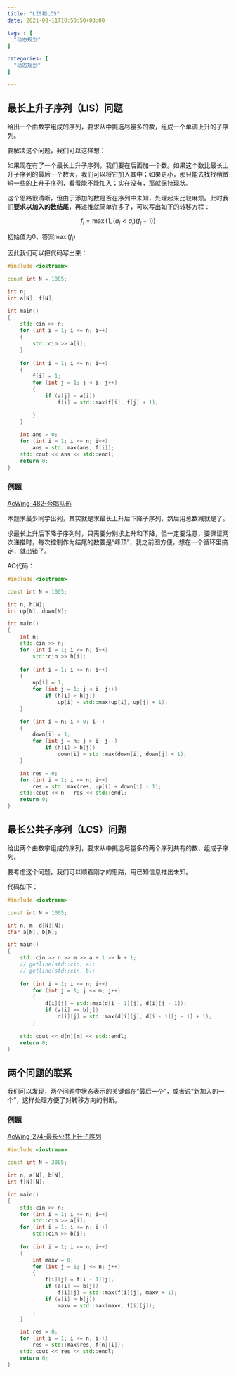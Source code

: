 ```yaml
---
title: "LIS和LCS"
date: 2021-08-11T10:50:50+08:00

tags : [
  "动态规划"
]

categories: [
  "动态规划"
]

---
```


## 最长上升子序列（LIS）问题

给出一个由数字组成的序列，要求从中挑选尽量多的数，组成一个单调上升的子序列。

要解决这个问题，我们可以这样想：

如果现在有了一个最长上升子序列，我们要在后面加一个数。如果这个数比最长上升子序列的最后一个数大，我们可以将它加入其中；如果更小，那只能去找找稍微短一些的上升子序列，看看能不能加入；实在没有，那就保持现状。

这个思路很清晰，但由于添加的数是否在序列中未知，处理起来比较麻烦。此时我们**要求以加入的数结尾**，再递推就简单许多了，可以写出如下的转移方程：

$$
f_i = \max(1, (a_j < a_i)(f_j + 1))
$$

初始值为$0$，答案$\max(f_i)$

因此我们可以把代码写出来：

```cpp
#include <iostream>

const int N = 1005;

int n;
int a[N], f[N];

int main()
{
	std::cin >> n;
	for (int i = 1; i <= n; i++)
	{
		std::cin >> a[i];
	}
	
	for (int i = 1; i <= n; i++)
	{
		f[i] = 1;
		for (int j = 1; j < i; j++)
		{
			if (a[j] < a[i])
				f[i] = std::max(f[i], f[j] + 1);

		}
	}
	
	int ans = 0;
	for (int i = 1; i <= n; i++)
		ans = std::max(ans, f[i]);
	std::cout << ans << std::endl;
	return 0;
}
```

### 例题

[AcWing-482-合唱队形](https://www.acwing.com/problem/content/484/)

本题求最少同学出列，其实就是求最长上升后下降子序列，然后用总数减就是了。

求最长上升后下降子序列时，只需要分别求上升和下降，但一定要注意，要保证两次递推时，每次控制作为结尾的数要是“峰顶”，我之前图方便，想在一个循环里搞定，就出错了。

AC代码：

```cpp
#include <iostream>

const int N = 1005;

int n, h[N];
int up[N], down[N];

int main()
{
    int n;
    std::cin >> n;
    for (int i = 1; i <= n; i++)
        std::cin >> h[i];
    
    for (int i = 1; i <= n; i++)
    {
        up[i] = 1;
        for (int j = 1; j < i; j++)
            if (h[i] > h[j])
                up[i] = std::max(up[i], up[j] + 1);
    }

    for (int i = n; i > 0; i--)
    {
        down[i] = 1;
        for (int j = n; j > i; j--)
            if (h[i] > h[j])
                down[i] = std::max(down[i], down[j] + 1);
    }

    int res = 0;
    for (int i = 1; i <= n; i++)
        res = std::max(res, up[i] + down[i] - 1);
    std::cout << n - res << std::endl;
    return 0;
}
```

## 最长公共子序列（LCS）问题

给出两个由数字组成的序列，要求从中挑选尽量多的两个序列共有的数，组成子序列。

要考虑这个问题，我们可以顺着刚才的思路，用已知信息推出未知。

代码如下：

```cpp
#include <iostream>

const int N = 1005;

int n, m, d[N][N];
char a[N], b[N];

int main()
{
	std::cin >> n >> m >> a + 1 >> b + 1;
	// getline(std::cin, a);
	// getline(std::cin, b);
	
	for (int i = 1; i <= n; i++)
		for (int j = 1; j <= m; j++)
		{
			d[i][j] = std::max(d[i - 1][j], d[i][j - 1]);
			if (a[i] == b[j])
				d[i][j] = std::max(d[i][j], d[i - 1][j - 1] + 1);
		}
	
	std::cout << d[n][m] << std::endl;
	return 0;
}
```

## 两个问题的联系

我们可以发现，两个问题中状态表示的关键都在“最后一个”，或者说“新加入的一个”，这样处理方便了对转移方向的判断。

### 例题

[AcWing-274-最长公共上升子序列](https://www.acwing.com/problem/content/274/)

```cpp
#include <iostream>

const int N = 3005;

int n, a[N], b[N];
int f[N][N];

int main()
{
    std::cin >> n;
    for (int i = 1; i <= n; i++)
        std::cin >> a[i];
    for (int i = 1; i <= n; i++)
        std::cin >> b[i];
    
    for (int i = 1; i <= n; i++)
    {
        int maxv = 0;
        for (int j = 1; j <= n; j++)
        {
            f[i][j] = f[i - 1][j];
            if (a[i] == b[j])
                f[i][j] = std::max(f[i][j], maxv + 1);
            if (a[i] > b[j])
                maxv = std::max(maxv, f[i][j]);
        }
    }
    
    int res = 0;
    for (int i = 1; i <= n; i++)
        res = std::max(res, f[n][i]);
    std::cout << res << std::endl;
    return 0;
}
```